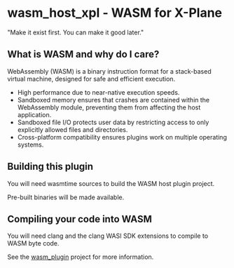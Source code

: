 # wasm_host_xpl - WASM for X-Plane

"Make it exist first. You can make it good later."

## What is WASM and why do I care?
WebAssembly (WASM) is a binary instruction format for a stack-based virtual machine, designed for safe and efficient execution.

- High performance due to near-native execution speeds.
- Sandboxed memory ensures that crashes are contained within the WebAssembly module, preventing them from affecting the host application.
- Sandboxed file I/O protects user data by restricting access to only explicitly allowed files and directories.
- Cross-platform compatibility ensures plugins work on multiple operating systems.


## Building this plugin
You will need wasmtime sources to build the WASM host plugin project.

Pre-built binaries will be made available.


## Compiling your code into WASM
You will need clang and the clang WASI SDK extensions to compile to WASM byte code.

See the [wasm_plugin](https://github.com/benrussell/wasm_plugin) project for more information.


